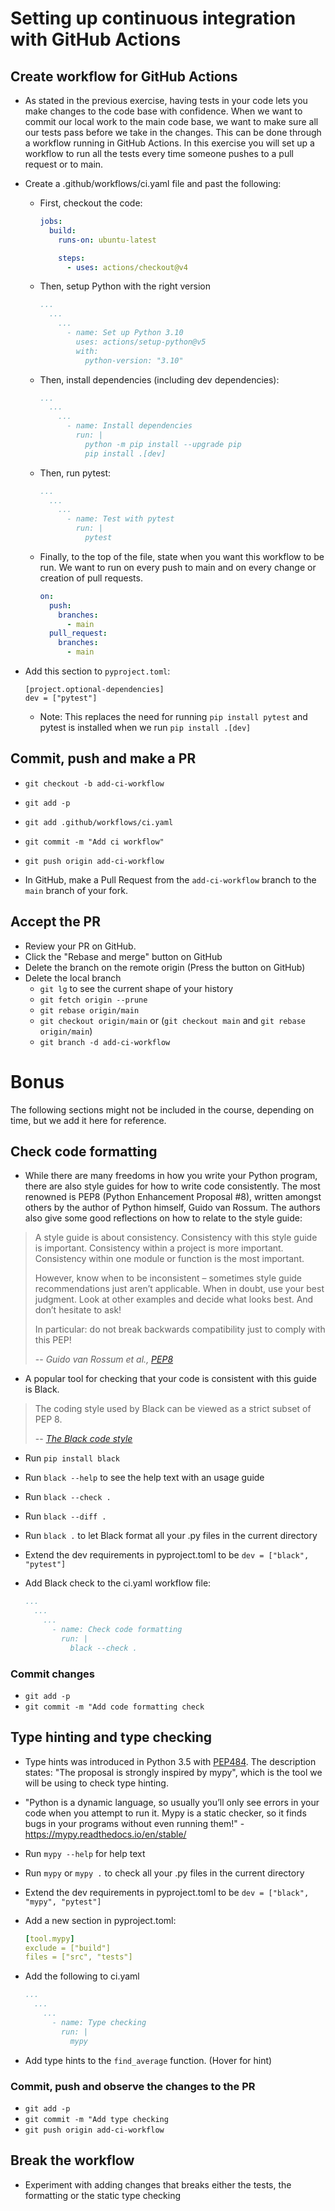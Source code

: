 # Setting up continuous integration with GitHub Actions

## Create workflow for GitHub Actions

- As stated in the previous exercise, having tests in your code lets you make changes to the code base with confidence. When we want to commit our local work to the main code base, we want to make sure all our tests pass before we take in the changes. This can be done through a workflow running in GitHub Actions. In this exercise you will set up a workflow to run all the tests every time someone pushes to a pull request or to main.

- Create a .github/workflows/ci.yaml file and past the following:

  - First, checkout the code:

    ```yaml
    jobs:
      build:
        runs-on: ubuntu-latest

        steps:
          - uses: actions/checkout@v4
    ```

  - Then, setup Python with the right version

    ```yaml
    ...
      ...
        ...
          - name: Set up Python 3.10
            uses: actions/setup-python@v5
            with:
              python-version: "3.10"
    ```

  - Then, install dependencies (including dev dependencies):

    ```yaml
    ...
      ...
        ...
          - name: Install dependencies
            run: |
              python -m pip install --upgrade pip
              pip install .[dev]
    ```

  - Then, run pytest:

    ```yaml
    ...
      ...
        ...
          - name: Test with pytest
            run: |
              pytest
    ```

  - Finally, to the top of the file, state when you want this workflow to be run. We want to run on every push to main and on every change or creation of pull requests.

    ```yaml
    on:
      push:
        branches:
          - main
      pull_request:
        branches:
          - main
    ```

- Add this section to `pyproject.toml`:

  ```
  [project.optional-dependencies]
  dev = ["pytest"]
  ```

  - Note: This replaces the need for running `pip install pytest` and pytest is installed when we run `pip install .[dev]`

## Commit, push and make a PR

- `git checkout -b add-ci-workflow`
- `git add -p`
- `git add .github/workflows/ci.yaml`
- `git commit -m "Add ci workflow"`
- `git push origin add-ci-workflow`

- In GitHub, make a Pull Request from the `add-ci-workflow` branch to the `main` branch of your fork.

## Accept the PR

- Review your PR on GitHub.
- Click the "Rebase and merge" button on GitHub
- Delete the branch on the remote origin (Press the button on GitHub)
- Delete the local branch
  - `git lg` to see the current shape of your history
  - `git fetch origin --prune`
  - `git rebase origin/main`
  - `git checkout origin/main` or (`git checkout main` and `git rebase origin/main`)
  - `git branch -d add-ci-workflow`

# Bonus

The following sections might not be included in the course, depending on time, but we add it here for reference.

## Check code formatting

- While there are many freedoms in how you write your Python program, there are also style guides for how to write code consistently. The most renowned is PEP8 (Python Enhancement Proposal #8), written amongst others by the author of Python himself, Guido van Rossum. The authors also give some good reflections on how to relate to the style guide:

> A style guide is about consistency. Consistency with this style guide is important.
> Consistency within a project is more important. Consistency within one module or
> function is the most important.
>
> However, know when to be inconsistent – sometimes style guide recommendations just
> aren’t applicable. When in doubt, use your best judgment. Look at other examples and
> decide what looks best. And don’t hesitate to ask!
>
> In particular: do not break backwards compatibility just to comply with this PEP!
>
> -- <cite>Guido van Rossum et al., [PEP8](https://peps.python.org/pep-0008/) </cite>

- A popular tool for checking that your code is consistent with this guide is Black.

> The coding style used by Black can be viewed as a strict subset of PEP 8.
>
> -- <cite>[The Black code style](https://black.readthedocs.io/en/stable/the_black_code_style/current_style.html)</cite>

- Run `pip install black`
- Run `black --help` to see the help text with an usage guide
- Run `black --check .`
- Run `black --diff .`
- Run `black .` to let Black format all your .py files in the current directory
- Extend the dev requirements in pyproject.toml to be `dev = ["black", "pytest"]`
- Add Black check to the ci.yaml workflow file:

  ```yaml
  ...
    ...
      ...
        - name: Check code formatting
          run: |
            black --check .
  ```

### Commit changes

- `git add -p`
- `git commit -m "Add code formatting check`

## Type hinting and type checking

- Type hints was introduced in Python 3.5 with [PEP484](https://peps.python.org/pep-0484/). The description states: "The proposal is strongly inspired by mypy", which is the tool we will be using to check type hinting.
- "Python is a dynamic language, so usually you’ll only see errors in your code when you attempt to run it. Mypy is a static checker, so it finds bugs in your programs without even running them!" - https://mypy.readthedocs.io/en/stable/

- Run `mypy --help` for help text
- Run `mypy` or `mypy .` to check all your .py files in the current directory
- Extend the dev requirements in pyproject.toml to be `dev = ["black", "mypy", "pytest"]`
- Add a new section in pyproject.toml:

  ```yaml
  [tool.mypy]
  exclude = ["build"]
  files = ["src", "tests"]
  ```

- Add the following to ci.yaml

  ```yaml
  ...
    ...
      ...
        - name: Type checking
          run: |
            mypy
  ```

- Add type hints to the `find_average` function.
  <a title="def find_average(numbers: Sequence[int]) -> float:"> (Hover for hint) </a>

### Commit, push and observe the changes to the PR

- `git add -p`
- `git commit -m "Add type checking`
- `git push origin add-ci-workflow`

## Break the workflow

- Experiment with adding changes that breaks either the tests, the formatting or the static type checking
